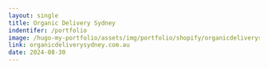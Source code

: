 ```yaml
---
layout: single
title: Organic Delivery Sydney
indentifer: /portfolio
image: /hugo-my-portfolio/assets/img/portfolio/shopify/organicdeliverysydney.webp
link: organicdeliverysydney.com.au
date: 2024-08-30
---
```

